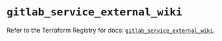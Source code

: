 # `gitlab_service_external_wiki`

Refer to the Terraform Registry for docs: [`gitlab_service_external_wiki`](https://registry.terraform.io/providers/gitlabhq/gitlab/17.7.0/docs/resources/service_external_wiki).
